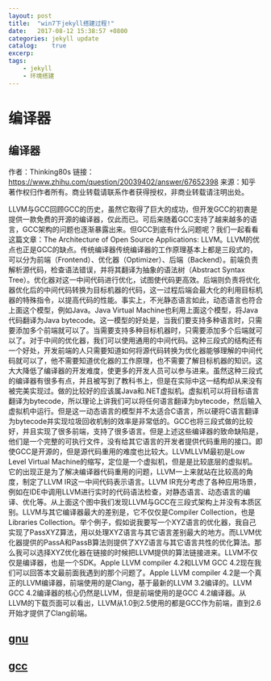 ```yaml
---
layout: post
title:  "win7下jekyll搭建过程!"
date:   2017-08-12 15:38:57 +0800
categories: jekyll update
catalog:    true
excerp: 
tags:
    - jekyll
    - 环境搭建
---
```


# 编译器

## 编译器

作者：Thinking80s
链接：https://www.zhihu.com/question/20039402/answer/67652398
来源：知乎
著作权归作者所有。商业转载请联系作者获得授权，非商业转载请注明出处。

LLVM与GCC回顾GCC的历史，虽然它取得了巨大的成功，但开发GCC的初衷是提供一款免费的开源的编译器，仅此而已。可后来随着GCC支持了越来越多的语言，GCC架构的问题也逐渐暴露出来。但GCC到底有什么问题呢？我们一起看看这篇文章：The Architecture of Open Source Applications: LLVM。LLVM的优点也正是GCC的缺点。传统编译器传统编译器的工作原理基本上都是三段式的，可以分为前端（Frontend）、优化器（Optimizer）、后端（Backend）。前端负责解析源代码，检查语法错误，并将其翻译为抽象的语法树（Abstract Syntax Tree）。优化器对这一中间代码进行优化，试图使代码更高效。后端则负责将优化器优化后的中间代码转换为目标机器的代码，这一过程后端会最大化的利用目标机器的特殊指令，以提高代码的性能。事实上，不光静态语言如此，动态语言也符合上面这个模型，例如Java。Java Virtual Machine也利用上面这个模型，将Java代码翻译为Java bytecode。这一模型的好处是，当我们要支持多种语言时，只需要添加多个前端就可以了。当需要支持多种目标机器时，只需要添加多个后端就可以了。对于中间的优化器，我们可以使用通用的中间代码。这种三段式的结构还有一个好处，开发前端的人只需要知道如何将源代码转换为优化器能够理解的中间代码就可以了，他不需要知道优化器的工作原理，也不需要了解目标机器的知识。这大大降低了编译器的开发难度，使更多的开发人员可以参与进来。虽然这种三段式的编译器有很多有点，并且被写到了教科书上，但是在实际中这一结构却从来没有被完美实现过。做的比较好的应该属Java和.NET虚拟机。虚拟机可以将目标语言翻译为bytecode，所以理论上讲我们可以将任何语言翻译为bytecode，然后输入虚拟机中运行。但是这一动态语言的模型并不太适合C语言，所以硬将C语言翻译为bytecode并实现垃圾回收机制的效率是非常低的。GCC也将三段式做的比较好，并且实现了很多前端，支持了很多语言。但是上述这些编译器的致命缺陷是，他们是一个完整的可执行文件，没有给其它语言的开发者提供代码重用的接口。即使GCC是开源的，但是源代码重用的难度也比较大。LLVMLLVM最初是Low Level Virtual Machine的缩写，定位是一个虚拟机，但是是比较底层的虚拟机。它的出现正是为了解决编译器代码重用的问题，LLVM一上来就站在比较高的角度，制定了LLVM IR这一中间代码表示语言。LLVM IR充分考虑了各种应用场景，例如在IDE中调用LLVM进行实时的代码语法检查，对静态语言、动态语言的编译、优化等。从上面这个图中我们发现LLVM与GCC在三段式架构上并没有本质区别。LLVM与其它编译器最大的差别是，它不仅仅是Compiler Collection，也是Libraries Collection。举个例子，假如说我要写一个XYZ语言的优化器，我自己实现了PassXYZ算法，用以处理XYZ语言与其它语言差别最大的地方。而LLVM优化器提供的PassA和PassB算法则提供了XYZ语言与其它语言共性的优化算法。那么我可以选择XYZ优化器在链接的时候把LLVM提供的算法链接进来。LLVM不仅仅是编译器，也是一个SDK。Apple LLVM compiler 4.2和LLVM GCC 4.2现在我们可以回答本文最前面我遇到的那个问题了。Apple LLVM compiler 4.2是一个真正的LLVM编译器，前端使用的是Clang，基于最新的LLVM 3.2编译的。LLVM GCC 4.2编译器的核心仍然是LLVM，但是前端使用的是GCC 4.2编译器。从LLVM的下载页面可以看出，LLVM从1.0到2.5使用的都是GCC作为前端，直到2.6开始才提供了Clang前端。

## [gnu](https://zh.wikipedia.org/wiki/GNU)

## [gcc](https://zh.wikipedia.org/wiki/GCC)